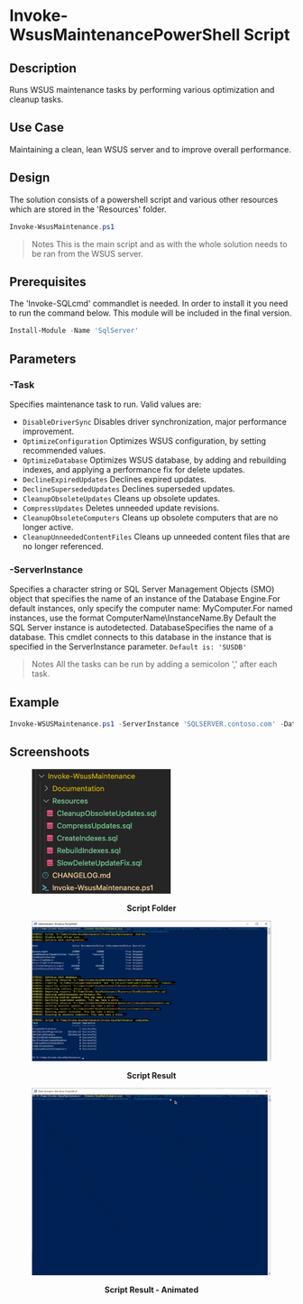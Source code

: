 # Invoke-WsusMaintenancePowerShell Script

## Description

Runs WSUS maintenance tasks by performing various optimization and cleanup tasks.

## Use Case

Maintaining a clean, lean WSUS server and to improve overall performance.

## Design

The solution consists of a powershell script and various other resources which are stored in the  'Resources' folder.

```PowerShell
Invoke-WsusMaintenance.ps1
```

>Notes
>This is the main script and as with the whole solution needs to be ran from the WSUS server.

## Prerequisites

The 'Invoke-SQLcmd' commandlet is needed. In order to install it you need to run the command below. This module will be included in the final version.

```PowerShell
Install-Module -Name 'SqlServer'
```

## Parameters

### -Task

Specifies maintenance task to run.
Valid values are:

* `DisableDriverSync`
  Disables driver synchronization, major performance improvement.
* `OptimizeConfiguration`
Optimizes WSUS configuration, by setting recommended values.
* `OptimizeDatabase`
Optimizes WSUS database, by adding and rebuilding indexes, and applying a performance fix for delete updates.
* `DeclineExpiredUpdates`
Declines expired updates.
* `DeclineSupersededUpdates`
Declines superseded updates.
* `CleanupObsoleteUpdates`
Cleans up obsolete updates.
* `CompressUpdates`
Deletes unneeded update revisions.
* `CleanupObsoleteComputers`
Cleans up obsolete computers that are no longer active.
* `CleanupUnneededContentFiles`
Cleans up unneeded content files that are no longer referenced.

### -ServerInstance

Specifies a character string or SQL Server Management Objects (SMO) object that specifies the name of an instance of the Database Engine.For default instances, only specify the computer name: MyComputer.For named instances, use the format ComputerName\InstanceName.By Default the SQL Server instance is autodetected.
DatabaseSpecifies the name of a database. This cmdlet connects to this database in the instance that is specified in the ServerInstance parameter.
`Default is: 'SUSDB'`

>Notes
>All the tasks can be run by adding a semicolon ',' after each task.

## Example

```PowerShell
Invoke-WSUSMaintenance.ps1 -ServerInstance 'SQLSERVER.contoso.com' -Database 'SUSDB' -Task 'DisableDriverSync','OptimizeConfiguration', 'OptimizeDatabase', 'DeclineExpiredUpdates', 'DeclineSupersededUpdates', 'CleanupObsoleteUpdates', 'CompressUpdates', 'CleanupObsoleteComputers', 'CleanupUnneededContentFiles'
```

## Screenshoots

<figure>

![Script Folder](./assets/images/Invoke-WsusMaintenance_Folder.png "Script Folder")

<figcaption align = "center"><b>Script Folder</b></figcaption>
</figure>

<figure>

![Invoke-WsusMaintenance - Result](./assets/images/Invoke-WsusMaintenance_Result.png "Script Result")

<figcaption align = "center"><b>Script Result</b></figcaption>
</figure>

<figure>

![Script Result - Animated](./assets/images/Invoke-WsusMaintenance.gif "Script Result - Animated")

<figcaption align = "center"><b>Script Result - Animated</b></figcaption>
</figure>